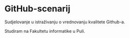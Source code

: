 # GitHub-scenarij
Sudjelovanje u istraživanju o vrednovanju kvalitete Github-a.

Studiram na Fakultetu informatike u Puli.
